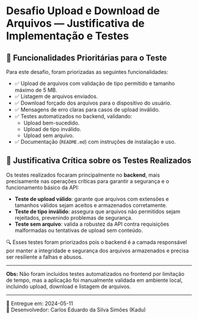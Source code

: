 # Desafio Upload e Download de Arquivos — Justificativa de Implementação e Testes

## 📌 Funcionalidades Prioritárias para o Teste

Para este desafio, foram priorizadas as seguintes funcionalidades:

- ✅ Upload de arquivos com validação de tipo permitido e tamanho máximo de 5 MB.
- ✅ Listagem de arquivos enviados.
- ✅ Download forçado dos arquivos para o dispositivo do usuário.
- ✅ Mensagens de erro claras para casos de upload inválido.
- ✅ Testes automatizados no backend, validando:
  - Upload bem-sucedido.
  - Upload de tipo inválido.
  - Upload sem arquivo.
- ✅ Documentação (`README.md`) com instruções de instalação e uso.

## 📌 Justificativa Crítica sobre os Testes Realizados

Os testes realizados focaram principalmente no **backend**, mais precisamente nas operações críticas para garantir a segurança e o funcionamento básico da API:

- **Teste de upload válido**: garante que arquivos com extensões e tamanhos válidos sejam aceitos e armazenados corretamente.
- **Teste de tipo inválido**: assegura que arquivos não permitidos sejam rejeitados, prevenindo problemas de segurança.
- **Teste sem arquivo**: valida a robustez da API contra requisições malformadas ou tentativas de upload sem conteúdo.

🔍 Esses testes foram priorizados pois o backend é a camada responsável por manter a integridade e segurança dos arquivos armazenados e precisa ser resiliente a falhas e abusos.

---

**Obs:** Não foram incluídos testes automatizados no frontend por limitação de tempo, mas a aplicação foi manualmente validada em ambiente local, incluindo upload, download e listagem de arquivos.

---

📅 Entregue em: 2024-05-11  
👤 Desenvolvedor: Carlos Eduardo da Silva Simões (Kadu)
